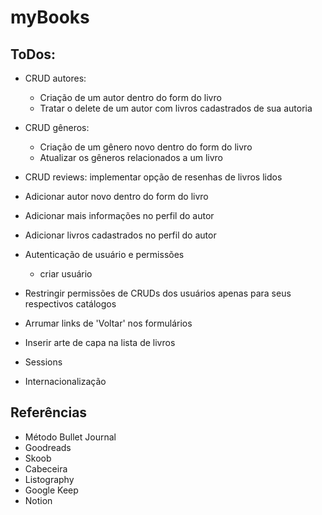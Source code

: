 # myBooks

## ToDos:

- CRUD autores:
    - Criação de um autor dentro do form do livro
    - Tratar o delete de um autor com livros cadastrados de sua autoria

- CRUD gêneros:
    - Criação de um gênero novo dentro do form do livro
    - Atualizar os gêneros relacionados a um livro

- CRUD reviews: implementar opção de resenhas de livros lidos

- Adicionar autor novo dentro do form do livro

- Adicionar mais informações no perfil do autor

- Adicionar livros cadastrados no perfil do autor

- Autenticação de usuário e permissões
    - criar usuário

- Restringir permissões de CRUDs dos usuários apenas para seus respectivos catálogos

- Arrumar links de 'Voltar' nos formulários

- Inserir arte de capa na lista de livros

- Sessions

- Internacionalização

## Referências
- Método Bullet Journal
- Goodreads
- Skoob
- Cabeceira
- Listography
- Google Keep
- Notion